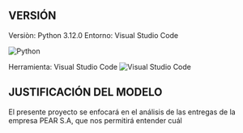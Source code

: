 ## VERSIÓN 
Versiòn: Python 3.12.0
Entorno: Visual Studio Code


![Python](https://img.shields.io/badge/Python-3776AB?style=for-the-badge&logo=python&logoColor=white)

Herramienta: Visual Studio Code
![Visual Studio Code](https://img.shields.io/badge/Visual_Studio_Code-0078D4?style=for-the-badge&logo=visual%20studio%20code&logoColor=white)


## JUSTIFICACIÓN DEL MODELO
El presente proyecto se enfocará en el análisis de las entregas de la empresa PEAR S.A, que nos permitirá entender cuál 
